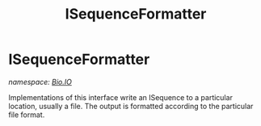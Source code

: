 ﻿---
title: ISequenceFormatter
---

# ISequenceFormatter
_namespace: [Bio.IO](N-Bio.IO.html)_

Implementations of this interface write an ISequence to a particular location, usually a
 file. The output is formatted according to the particular file format.




